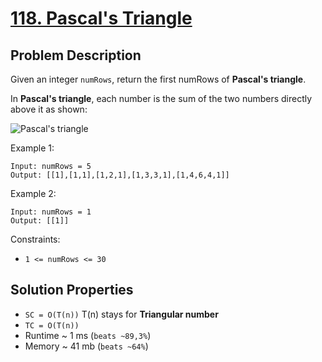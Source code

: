 # [118. Pascal's Triangle](https://leetcode.com/problems/pascals-triangle/description/)

## Problem Description

Given an integer `numRows`, return the first numRows of **Pascal's triangle**.

In **Pascal's triangle**, each number is the sum of the two numbers directly above it as shown:

![Pascal's triangle](https://upload.wikimedia.org/wikipedia/commons/0/0d/PascalTriangleAnimated2.gif)


Example 1:
```
Input: numRows = 5
Output: [[1],[1,1],[1,2,1],[1,3,3,1],[1,4,6,4,1]]
```
Example 2:
```
Input: numRows = 1
Output: [[1]]
```

Constraints:
* `1 <= numRows <= 30`


## Solution Properties

* `SC = O(T(n))` T(n) stays for **Triangular number** 
* `TC = O(T(n))`
* Runtime ~ 1 ms (`beats ~89,3%`)
* Memory ~ 41 mb (`beats ~64%`)
